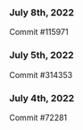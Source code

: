 ### July 8th, 2022

Commit #115971

### July 5th, 2022

Commit #314353


### July 4th, 2022

Commit #72281
